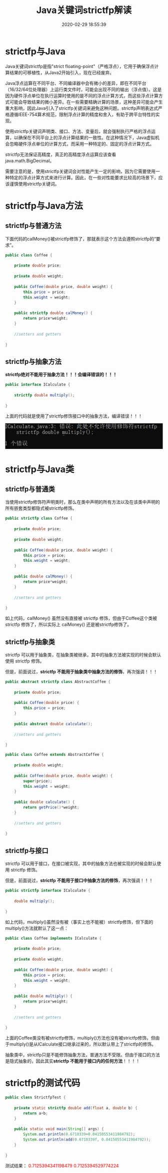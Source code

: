 ﻿---
title: Java关键词strictfp解读
date: 2020-02-29 18:55:39
summary: 本文深入解读Java关键词strictfp的相关内容。
tags:
- Java
categories:
- Java
---

# strictfp与Java

Java关键词strictfp是指"strict floating-point"（严格浮点），它用于确保浮点计算结果的可移植性，从Java2开始引入，现在已经废弃。

Java浮点运算在不同平台、不同编译器中会有微小的差异，即在不同平台（16/32/64位处理器）上运行类文件时，可能会出现不同的输出（浮点值）。这是因为硬件浮点单位在执行运算时使用的是不同的浮点计算方式，而这些浮点计算方式可能会导致结果的微小差异。在一些需要精确计算的场景，这种差异可能会产生重大影响，因此Java引入了strictfp关键词来避免这种问题。strictfp声明表达式严格遵循IEEE-754算术规范，限制浮点计算的精度和舍入，有助于跨平台特性的实现。

使用strictfp关键词声明类、接口、方法、变量后，就会强制执行严格的浮点运算，以确保在不同平台上的浮点计算结果的一致性。在这种情况下，Java虚拟机会忽略硬件浮点单位的计算方式，而采用一种特定的、固定的浮点计算方式。

strictfp无法保证高精度，真正的高精度浮点运算应该查看java.math.BigDecimal。

需要注意的是，使用strictfp关键词会对性能产生一定的影响，因为它需要使用一种特定的浮点计算方式来进行计算。因此，在一些对性能要求比较高的场景下，应该谨慎使用strictfp关键词。

# strictfp与Java方法

## strictfp与普通方法

下面代码的calMoney()被strictfp修饰了，那就表示这个方法会遵照strictfp的“要求”。

```java
public class Coffee {   
    
    private double price;
    
    private double weight;
    
    public Coffee(double price, double weight) {
        this.price = price;
        this.weight = weight;
    }
    
    public strictfp double calMoney() {
        return price*weight;
    }
    
    //setters and getters
    
}
```

## strictfp与抽象方法

**strictfp绝对不能用于抽象方法！！！会编译错误的！！！**

```java
public interface ICalculate {   

    strictfp double multiply();
     
}
```

上面的代码就是使用了strictfp修饰接口中的抽象方法，编译错误！！！

![](../../../images/软件开发/Java/Java关键词strictfp解读/1.png)

# strictfp与Java类

## strictfp与普通类

当使用strictfp修饰符声明类时，那么在类中声明的所有方法以及在该类中声明的所有嵌套类型都隐式被strictfp修饰。

```java
public strictfp class Coffee {   
    
    private double price;
    
    private double weight;
    
    public Coffee(double price, double weight) {
        this.price = price;
        this.weight = weight;
    }
    
    public double calMoney() {
        return price*weight;
    }
    
    //setters and getters
    
}
```

如上代码，calMoney() 虽然没有直接被 strictfp 修饰，但由于Coffee这个类被 strictfp 修饰了，所以实际上 calMoney() 还是被strictfp修饰了。

## strictfp与抽象类
strictfp 可以用于抽象类，在抽象类被继承，其中的抽象方法被实现的时候会默认使用 strictfp 修饰。

但是，前面说过，**strictfp 不能用于抽象类中抽象方法的修饰**，再次强调！！！
```java
public abstract strictfp class AbstractCoffee {   
    
    private double price;
    
    public Coffee(double price) {
        this.price = price;
    }
    
    public abstract double calculate();
    
    //setters and getters
    
}
```
```java
public class Coffee extends AbstractCoffee {   
    
    private double weight;
    
    public Coffee(double price, double weight) {
        super(price);
        this.weight = weight;
    }
    
    public double calculate() {
        return getPrice()*weight;
    }
    
    //setters and getters
    
}
```

## strictfp与接口

strictfp 可以用于接口，在接口被实现，其中的抽象方法也被实现的时候会默认使用 strictfp 修饰。

但是，前面说过，**strictfp 不能用于接口中抽象方法的修饰**，再次强调！！！

```java
public strictfp interface ICalculate {   

    double multiply();
     
}
```

如上代码，multiply()虽然没有被（事实上也不能被）strictfp修饰，但下面的multiply()方法就默认了这一点：

```java
public class Coffee implements ICalculate {   
    
    private double price;
    
    private double weight;
    
    public Coffee(double price, double weight) {
        this.price = price;
        this.weight = weight;
    }
    
    public double multiply() {
        return price*weight;
    }
    
    //setters and getters
    
}
```

上面的Coffee类没有被strictfp修饰，multiply()方法也没有被strictfp修饰，但由于multiply()是从ICalculate接口继承过来的，所以默认带上了strictfp的修饰。

抽象类中，strictfp只是不能修饰抽象方法，普通方法不受限。但由于接口的方法是隐式抽象的，因此其实**strictfp 不能用于接口内的任何方法**！！！！ 

# strictfp的测试代码

```java
public class StrictfpTest {

    private static strictfp double add(float a, double b) {
        return a+b;
    }

    public static void main(String[] args) {
        System.out.println(0.6710339+0.04150553411984792);
        System.out.println(add(0.6710339f, 0.04150553411984792));
    }
    
}
```

测试结果：
<font color="red">
0.7125394341198479
0.7125394529774224
</font>
